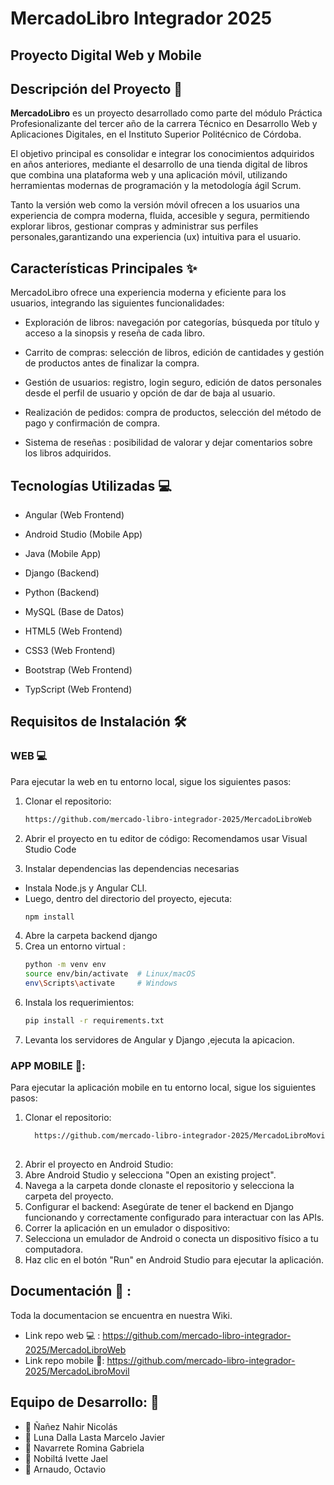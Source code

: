 # MercadoLibro Integrador 2025
## Proyecto Digital Web y Mobile

## Descripción del Proyecto 📝
**MercadoLibro** es un proyecto desarrollado como parte del módulo Práctica Profesionalizante del tercer año de la carrera Técnico en Desarrollo Web y Aplicaciones Digitales, en el Instituto Superior Politécnico de Córdoba.

El objetivo principal es consolidar e integrar los conocimientos adquiridos en años anteriores, mediante el desarrollo de una tienda digital de libros que combina una plataforma web y una aplicación móvil, utilizando herramientas modernas de programación y la metodología ágil Scrum.

Tanto la versión web como la versión móvil ofrecen a los usuarios una experiencia de compra moderna, fluida, accesible y segura, permitiendo explorar libros, gestionar compras y administrar sus perfiles personales,garantizando una experiencia (ux) intuitiva para el usuario.

## Características Principales ✨
MercadoLibro ofrece una experiencia moderna y eficiente para los usuarios, integrando las siguientes funcionalidades:

- Exploración de libros: navegación por categorías, búsqueda por título y acceso a la sinopsis y reseña de cada libro.

- Carrito de compras: selección de libros, edición de cantidades y gestión de productos antes de finalizar la compra.

- Gestión de usuarios: registro, login seguro, edición de datos personales desde el perfil de usuario y opción de dar de baja al usuario.

- Realización de pedidos: compra de productos, selección del método de pago y confirmación de compra.

- Sistema de reseñas : posibilidad de valorar y dejar comentarios sobre los libros adquiridos.

 ## Tecnologías Utilizadas 💻
- Angular (Web Frontend)

- Android Studio (Mobile App)

- Java (Mobile App)

- Django  (Backend) 

- Python (Backend)

- MySQL (Base de Datos)

- HTML5 (Web Frontend)
  
- CSS3 (Web Frontend)
  
- Bootstrap (Web Frontend)

- TypScript (Web Frontend)

## Requisitos de Instalación 🛠️
### WEB 💻
Para ejecutar la web en tu entorno local, sigue los siguientes pasos:
 1. Clonar el repositorio:
    ```bash
    https://github.com/mercado-libro-integrador-2025/MercadoLibroWeb
    ```
 2. Abrir el proyecto en tu editor de código:
  Recomendamos usar Visual Studio Code

 3. Instalar dependencias las dependencias necesarias 
 - Instala Node.js y Angular CLI.
 - Luego, dentro del directorio del proyecto, ejecuta:
     ```bash
    npm install
    ```
 4. Abre la carpeta backend django
 5. Crea un entorno virtual :
     ```bash
     python -m venv env
    source env/bin/activate  # Linux/macOS
    env\Scripts\activate     # Windows
    ```
6. Instala los requerimientos:
    ```bash
    pip install -r requirements.txt
      ```
7. Levanta los servidores de Angular y Django ,ejecuta la apicacion.

### APP MOBILE 📱:
Para ejecutar la aplicación mobile en tu entorno local, sigue los siguientes pasos:
  1. Clonar el repositorio:
     ```bash
       https://github.com/mercado-libro-integrador-2025/MercadoLibroMovil
   
  2. Abrir el proyecto en Android Studio:
  3. Abre Android Studio y selecciona "Open an existing project".
  4. Navega a la carpeta donde clonaste el repositorio y selecciona la carpeta del proyecto.
  5. Configurar el backend: Asegúrate de tener el backend en Django funcionando y correctamente configurado para interactuar con las APIs.
  6. Correr la aplicación en un emulador o dispositivo:
  7. Selecciona un emulador de Android o conecta un dispositivo físico a tu computadora.
  8. Haz clic en el botón "Run" en Android Studio para ejecutar la aplicación.

## Documentación 📄 :
Toda la documentacion se encuentra en nuestra Wiki.
- Link repo web 💻 : https://github.com/mercado-libro-integrador-2025/MercadoLibroWeb
- Link repo mobile 📱: https://github.com/mercado-libro-integrador-2025/MercadoLibroMovil

## Equipo de Desarrollo: 👥
- 🧑 Ñañez Nahir Nicolás
- 🧑 Luna Dalla Lasta Marcelo Javier
- 👩 Navarrete Romina Gabriela
- 👩 Nobiltá Ivette Jael
- 🧑 Arnaudo, Octavio

   
    
   


 



